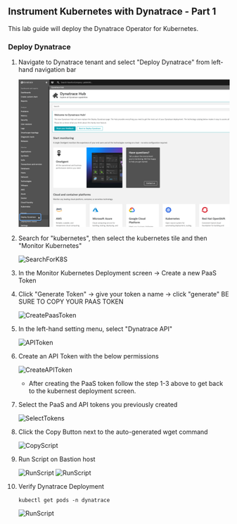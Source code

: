 ## Instrument Kubernetes with Dynatrace - Part 1

This lab guide will deploy the Dynatrace Operator for Kubernetes.

### Deploy Dynatrace

1. Navigate to Dynatrace tenant and select "Deploy Dynatrace" from left-hand navigation bar

   ![Deploy](/Dynatrace%20for%20Cloud%20Operators%20(K8s)/assets/images/001_DeployDT.png)

2. Search for "kubernetes", then select the kubernetes tile and then "Monitor Kubernetes"

   ![SearchForK8S](../assets/002_Deployk8s.png)
  
3. In the Monitor Kubernetes Deployment screen -> Create a new PaaS Token

4. Click "Generate Token" -> give your token a name -> click "generate" BE SURE TO COPY YOUR PAAS TOKEN

   ![CreatePaasToken](../assets/003_PaaSToken.png)

5. In the left-hand setting menu, select "Dynatrace API"

   ![APIToken](../assets/005_APITokenNav.png)
   
6. Create an API Token with the below permissions

   ![CreateAPIToken](../assets/006_APITokenConf.png)
   
   - After creating the PaaS token follow the step 1-3 above to get back to the kubernest deployment screen.

6. Select the PaaS and API tokens you previously created

   ![SelectTokens](../assets/007_OperatorConf.png)

7. Click the Copy Button next to the auto-generated wget command

   ![CopyScript](../assets/008_OperatorCopy.png)

8. Run Script on Bastion host

   ![RunScript](../assets/009_OperatorDeploy1.png)
   ![RunScript](../assets/010_OperatorDeploy2.png)

9. Verify Dynatrace Deployment
   
   ```
   kubectl get pods -n dynatrace
   ```
   ![RunScript](../assets/010_OperatorDeploy3.png)

